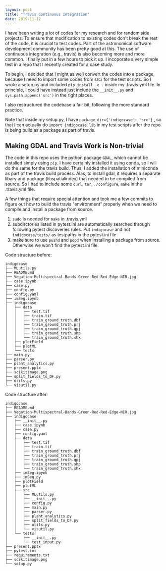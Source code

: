 ```yaml
---
layout: post
title: "Travis Continuous Integration"
date: 2019-11-12
---
```


I have been writing a lot of codes for my research and for random side projects. To ensure that modification to existing codes don't break the rest of the code, it is crucial to test codes. Part of the astronomical software development community has been pretty good at this. The use of continuous integration (e.g., travis) is also becoming more and more common. I finally put in a few hours to pick it up. I incoporate a very simple test in a repo that I recently created for a case study. 

To begin, I decided that I might as well convert the codes into a package, because I need to import some codes from src/ for the test scripts. So I wrote a setup.py and included `pip install -e .` inside my .travis.yml file. In principle, I could have instead just include the `__init__.py` and `sys.path.append('src')` in the right places.

I also restructured the codebase a fair bit, following the more standard practice. 

Note that inside my setup.py, I have `package_dir={'indigocase': 'src'}` , so that I can actually do `import indigocase.lib` in my test scripts after the repo is being build as a package as part of travis.


## Making GDAL and Travis Work is Non-trivial
The code in this repo uses the python package `GDAL`, which cannot be installed simply using `pip`. I have certainly installed it using conda, so I will do the same for the travis build. Thus, I added the installation of miniconda as part of the travis build process. Alas, to install gdal, it requires a separate libary and package (libspatialindex) that needed to be compiled from source. So I had to include some `curl`, `tar`, `./configure`, `make` in the .travis.yml file.

A few things that require special attention and took me a few commits to figure out how to build the travis "environment" properly when we need to compile and install a package from source.
1.  `sudo` is needed for `make` in .travis.yml
2.  subdirctories listed in pytest.ini are automatically searched through following pytest discoveries rules. Put `indigocase` and not `indigocase/tests/` as testpaths in the pytest.ini file
3.  make sure to use `pushd` and `popd` when installing a package from source. Otherwise we won't find the pytest.ini file.

Code structure before: 
```
indigocase
├── MLutils.py
├── README.md
├── Vegation-Multispectral-Bands-Green-Red-Red-Edge-NIR.jpg
├── case.ipynb
├── case.py
├── config.py
├── config.yaml
├── imSeg.ipynb
├── indigocase
│   ├── data
│   │   ├── test.tif
│   │   ├── train.tif
│   │   ├── train_ground_truth.dbf
│   │   ├── train_ground_truth.prj
│   │   ├── train_ground_truth.qpj
│   │   ├── train_ground_truth.shp
│   │   └── train_ground_truth.shx
│   ├── plotField
│   ├── plotML
│   └── tests
├── main.py
├── parser.py
├── plant_analytics.py
├── present.pptx
├── scikitimage.png
├── split_fields_to_DF.py
├── utils.py
└── visutil.py
```

Code structure after:
```
indigocase
├── README.md
├── Vegation-Multispectral-Bands-Green-Red-Red-Edge-NIR.jpg
├── indigocase
│   ├── __init__.py
│   ├── case.ipynb
│   ├── case.py
│   ├── config.yaml
│   ├── data
│   │   ├── test.tif
│   │   ├── train.tif
│   │   ├── train_ground_truth.dbf
│   │   ├── train_ground_truth.prj
│   │   ├── train_ground_truth.qpj
│   │   ├── train_ground_truth.shp
│   │   └── train_ground_truth.shx
│   ├── imSeg.ipynb
│   ├── imSeg.py
│   ├── plotField
│   ├── plotML
│   ├── src
│   │   ├── MLutils.py
│   │   ├── __init__.py
│   │   ├── config.py
│   │   ├── main.py
│   │   ├── parser.py
│   │   ├── plant_analytics.py
│   │   ├── split_fields_to_DF.py
│   │   ├── utils.py
│   │   └── visutil.py
│   └── tests
│       ├── __init__.py
│       └── test_input.py
├── present.pptx
├── pytest.ini
├── requirements.txt
├── scikitimage.png
└── setup.py
```